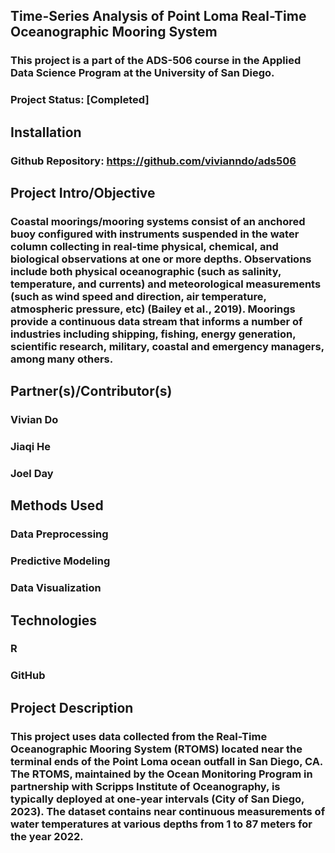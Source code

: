## Time-Series Analysis of Point Loma Real-Time Oceanographic Mooring System
### This project is a part of the ADS-506 course in the Applied Data Science Program at the University of San Diego.
### Project Status: [Completed]

## Installation
### Github Repository: https://github.com/vivianndo/ads506

## Project Intro/Objective
### Coastal moorings/mooring systems consist of an anchored buoy configured with instruments suspended in the water column collecting in real-time physical, chemical, and biological observations at one or more depths. Observations include both physical oceanographic (such as salinity, temperature, and currents) and meteorological measurements (such as wind speed and direction, air temperature, atmospheric pressure, etc) (Bailey et al., 2019). Moorings provide a continuous data stream that informs a number of industries including shipping, fishing, energy generation, scientific research, military, coastal and emergency managers, among many others. 

## Partner(s)/Contributor(s)
### Vivian Do
### Jiaqi He
### Joel Day

## Methods Used
### Data Preprocessing
### Predictive Modeling
### Data Visualization

## Technologies
### R
### GitHub

## Project Description
### This project uses data collected from the Real-Time Oceanographic Mooring System (RTOMS) located near the terminal ends of the Point Loma ocean outfall in San Diego, CA. The RTOMS, maintained by the Ocean Monitoring Program in partnership with Scripps Institute of Oceanography, is typically deployed at one-year intervals (City of San Diego, 2023). The dataset contains near continuous measurements of water temperatures at various depths from 1 to 87 meters for the year 2022. 


